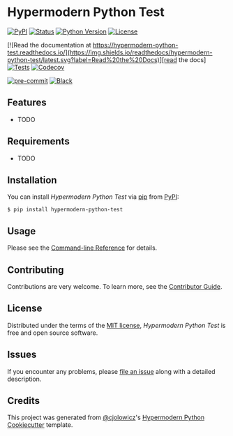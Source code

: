 # Hypermodern Python Test

[![PyPI](https://img.shields.io/pypi/v/hypermodern-python-test.svg)][pypi_]
[![Status](https://img.shields.io/pypi/status/hypermodern-python-test.svg)][status]
[![Python Version](https://img.shields.io/pypi/pyversions/hypermodern-python-test)][python version]
[![License](https://img.shields.io/pypi/l/hypermodern-python-test)][license]

[![Read the documentation at https://hypermodern-python-test.readthedocs.io/](https://img.shields.io/readthedocs/hypermodern-python-test/latest.svg?label=Read%20the%20Docs)][read the docs]
[![Tests](https://github.com/carlosjourdan/hypermodern-python-test/workflows/Tests/badge.svg)][tests]
[![Codecov](https://codecov.io/gh/carlosjourdan/hypermodern-python-test/branch/main/graph/badge.svg)][codecov]

[![pre-commit](https://img.shields.io/badge/pre--commit-enabled-brightgreen?logo=pre-commit&logoColor=white)][pre-commit]
[![Black](https://img.shields.io/badge/code%20style-black-000000.svg)][black]

[pypi_]: https://pypi.org/project/hypermodern-python-test/
[status]: https://pypi.org/project/hypermodern-python-test/
[python version]: https://pypi.org/project/hypermodern-python-test
[read the docs]: https://hypermodern-python-test.readthedocs.io/
[tests]: https://github.com/carlosjourdan/hypermodern-python-test/actions?workflow=Tests
[codecov]: https://app.codecov.io/gh/carlosjourdan/hypermodern-python-test
[pre-commit]: https://github.com/pre-commit/pre-commit
[black]: https://github.com/psf/black

## Features

- TODO

## Requirements

- TODO

## Installation

You can install _Hypermodern Python Test_ via [pip] from [PyPI]:

```console
$ pip install hypermodern-python-test
```

## Usage

Please see the [Command-line Reference] for details.

## Contributing

Contributions are very welcome.
To learn more, see the [Contributor Guide].

## License

Distributed under the terms of the [MIT license][license],
_Hypermodern Python Test_ is free and open source software.

## Issues

If you encounter any problems,
please [file an issue] along with a detailed description.

## Credits

This project was generated from [@cjolowicz]'s [Hypermodern Python Cookiecutter] template.

[@cjolowicz]: https://github.com/cjolowicz
[pypi]: https://pypi.org/
[hypermodern python cookiecutter]: https://github.com/cjolowicz/cookiecutter-hypermodern-python
[file an issue]: https://github.com/carlosjourdan/hypermodern-python-test/issues
[pip]: https://pip.pypa.io/

<!-- github-only -->

[license]: https://github.com/carlosjourdan/hypermodern-python-test/blob/main/LICENSE
[contributor guide]: https://github.com/carlosjourdan/hypermodern-python-test/blob/main/CONTRIBUTING.md
[command-line reference]: https://hypermodern-python-test.readthedocs.io/en/latest/usage.html

